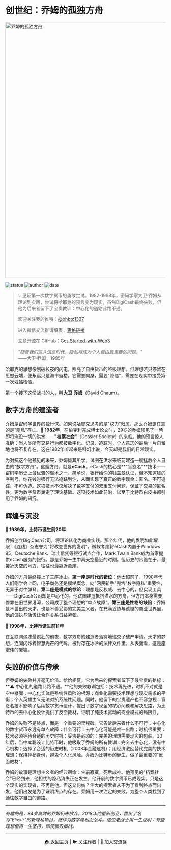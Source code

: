 # 创世纪：乔姆的孤独方舟

<picture>
  <source srcset="img_webp/02.webp" type="image/webp">
  <img src="img/02.png" alt="乔姆的孤独方舟" loading="lazy" width="800">
</picture>

![status](https://img.shields.io/badge/状态-完成版-green)
![author](https://img.shields.io/badge/作者-beihaili-blue)
![date](https://img.shields.io/badge/日期-2025--09%20block%20863500-orange)

> 💡 见证第一次数字货币的勇敢尝试。1982-1998年，密码学家大卫·乔姆从理论到实践，尝试将哈耶克的预言变为现实。虽然DigiCash最终失败，但他为后来者留下了宝贵教训：中心化的道路此路不通。
> 
> 欢迎关注我的推特：[@bhbtc1337](https://twitter.com/bhbtc1337)
> 
> 进入微信交流群请填表：[表格链接](https://forms.gle/QMBwL6LwZyQew1tX8)
> 
> 文章开源在 GitHub：[Get-Started-with-Web3](https://github.com/beihaili/Get-Started-with-Web3)

> *"随着我们进入信息时代，隐私将成为个人自由最重要的问题。"*  
> ——大卫·乔姆，1985年

哈耶克的思想像划破长夜的闪电，照亮了自由货币的终极理想。但理想若只停留在思想云端，便永远只是海市蜃楼。它需要肉身，需要"降临"，需要在现实中接受第一次残酷检验。

第一个接下这份战书的人，叫**大卫·乔姆**（David Chaum）。

## 数字方舟的建造者

乔姆是密码学世界的独行侠。如果说哈耶克思考的是"权力"归属，那么乔姆更在意的是"隐私"存亡。**📅 1982年**，在伯克利完成博士论文时，29岁的乔姆预见了一场即将淹没一切的洪水——**"档案社会"**（Dossier Society）的来临。他的预言惊人准确：当人类所有交易行为都被数字化、记录、追踪时，个人意志的最后一片自留地也将不复存在。这在1982年听起来是科幻小说，今天却是我们的日常现实。

为对抗这个他预见的未来，乔姆倾其所学，试图在洪水来临前建造一艘拯救个人自由的"数字方舟"。这艘方舟，就是**eCash**。eCash的核心是**"盲签名"**技术——密码学历史上最优雅的魔术之一。简单说，银行给你的钱盖章认证，但不知道钱的序列号，你花钱时银行无法追踪到你，从而实现了真正的数字现金：匿名、不可追踪、不可伪造。这项技术不仅解决了数字支付的双重支付问题，保证了交易的匿名性，更为数字货币奠定了理论基础。这项技术如此前沿，以至于比特币白皮书都引用了乔姆的研究。

## 辉煌与沉没

**📅 1989年，比特币诞生前20年**

乔姆创立DigiCash公司，将理论转化为商业实践。那个年代，他的发明如此耀眼：《连线》杂志誉为"将改变世界的发明"，微软考虑将eCash内置于Windows 95，Deutsche Bank、瑞士信贷等银行试点合作，Mark Twain Bank成为首家提供eCash服务的银行。那是乔姆一生中离天空最近的时刻。但历史的吊诡在于，最接近天空的地方，往往也最靠近悬崖。

乔姆的方舟最终撞上了三座冰山。**第一座是时代的错位**：他太超前了，1990年代人们刚学会上网，电子商务还是模糊概念，向"网民新手"兜售"数字隐私"重要性，无异于对牛弹琴。**第二座是模式的悖论**：理想是反权威、去中心的，但实现工具——DigiCash公司却是中心化的，他试图建造抵抗洪水的方舟，但方舟本身需要停靠在旧世界港湾，公司成了整个理想的"单点故障"。**第三座是性格的缺陷**：乔姆是不世出的天才，也是不善妥协的完美主义者，在充满妥协与遗憾的商业世界里，他的偏执与骄傲让合作关系日益紧张。

**📅 1998年，比特币诞生前11年**

在互联网泡沫最疯狂的前夜，数字方舟的建造者落寞地递交了破产申请。天才的梦想，连同闪烁着智慧光芒的代码，被封存在冰冷的法律文件里。从表面看，这是座宏伟的废墟。

## 失败的价值与传承

但乔姆的失败并非毫无价值。恰恰相反，它为后来的探索者留下了最宝贵的路标：**⚠️ 中心化的道路此路不通。**他的失败教训包括：技术再先进，时机不对就是空中楼阁；中心化实体是系统性风险的根源；商业化需要技术理想与现实需求的平衡；个人英雄主义无法对抗系统性问题。同时，他留下的宝贵遗产也不容忽视：盲签名技术影响了后续数字货币设计，提出了数字现金的核心问题和解决思路，为比特币的去中心化设计提供了反面教材，证明了纯技术驱动的商业模式的局限性。

乔姆的失败不是终点，而是一个重要的里程碑。它告诉后来者什么不可行：中心化的数字货币永远有单点故障；什么可行：去中心化可能是唯一出路；时机很重要：技术必须等待合适的历史时机；妥协是必须的：完美的理想需要现实的包装。30年后，当中本聪设计比特币时，他吸取了乔姆的所有教训：完全去中心化，没有中心机构；选择了合适的历史时机（2008年金融危机）；用经济激励替代完美的技术理想；保持神秘身份，避免个人化风险。乔姆为比特币的诞生，做了最重要的"反面教材"。

乔姆的故事是理想主义者的经典宿命：生前寂寞，死后成神。他预见的"档案社会"已经到来，他担忧的隐私消失正在发生，他开创的数字货币已成现实。只是这个现实的实现者，不再是他。但这又何妨？伟大的探索者从不为了看到终点而出发，他们出发是为了证明终点的存在。乔姆用一次注定的失败，为整个人类找到了通往数字自由的道路。

---

*有趣的是，84岁高龄的乔姆仍未放弃。2018年他重新创业，推出了名为"Elixxir"的新隐私项目，继续为数字隐私而战斗。这位老战士用一生证明：有些理想值得一生坚持，即使屡败屡战。*

---

<div align="center">
<a href="../">🏠 返回主页</a> | 
<a href="https://twitter.com/bhbtc1337">🐦 关注作者</a> | 
<a href="https://forms.gle/QMBwL6LwZyQew1tX8">📝 加入交流群</a>
</div>
